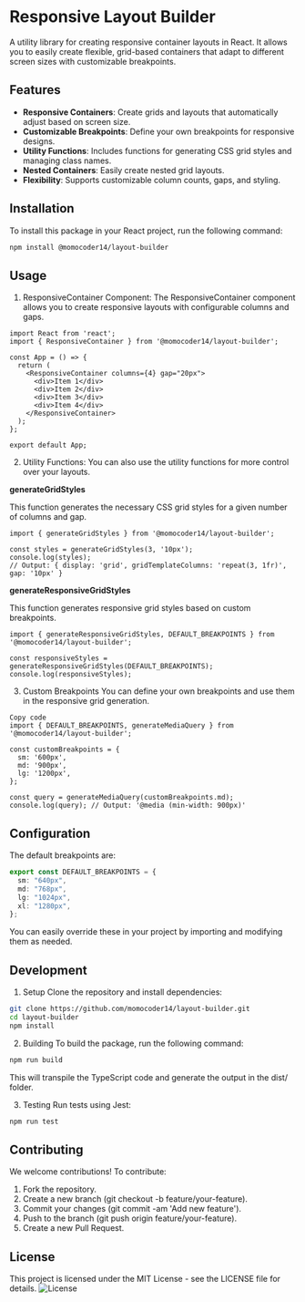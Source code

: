 # Responsive Layout Builder

A utility library for creating responsive container layouts in React. It allows you to easily create flexible, grid-based containers that adapt to different screen sizes with customizable breakpoints.

## Features

- **Responsive Containers**: Create grids and layouts that automatically adjust based on screen size.
- **Customizable Breakpoints**: Define your own breakpoints for responsive designs.
- **Utility Functions**: Includes functions for generating CSS grid styles and managing class names.
- **Nested Containers**: Easily create nested grid layouts.
- **Flexibility**: Supports customizable column counts, gaps, and styling.

## Installation

To install this package in your React project, run the following command:

```bash
npm install @momocoder14/layout-builder
```

## Usage
1. ResponsiveContainer Component: The ResponsiveContainer component allows you to create responsive layouts with configurable columns and gaps.

```tsx
import React from 'react';
import { ResponsiveContainer } from '@momocoder14/layout-builder';

const App = () => {
  return (
    <ResponsiveContainer columns={4} gap="20px">
      <div>Item 1</div>
      <div>Item 2</div>
      <div>Item 3</div>
      <div>Item 4</div>
    </ResponsiveContainer>
  );
};

export default App;

```

2. Utility Functions:
You can also use the utility functions for more control over your layouts.

**generateGridStyles**

This function generates the necessary CSS grid styles for a given number of columns and gap.

```tsx
import { generateGridStyles } from '@momocoder14/layout-builder';

const styles = generateGridStyles(3, '10px');
console.log(styles);
// Output: { display: 'grid', gridTemplateColumns: 'repeat(3, 1fr)', gap: '10px' }
```

**generateResponsiveGridStyles**

This function generates responsive grid styles based on custom breakpoints.

```tsx
import { generateResponsiveGridStyles, DEFAULT_BREAKPOINTS } from '@momocoder14/layout-builder';

const responsiveStyles = generateResponsiveGridStyles(DEFAULT_BREAKPOINTS);
console.log(responsiveStyles);
```
3. Custom Breakpoints
You can define your own breakpoints and use them in the responsive grid generation.

```tsx
Copy code
import { DEFAULT_BREAKPOINTS, generateMediaQuery } from '@momocoder14/layout-builder';

const customBreakpoints = {
  sm: '600px',
  md: '900px',
  lg: '1200px',
};

const query = generateMediaQuery(customBreakpoints.md);
console.log(query); // Output: '@media (min-width: 900px)'
```
## Configuration
The default breakpoints are:

```typescript
export const DEFAULT_BREAKPOINTS = {
  sm: "640px",
  md: "768px",
  lg: "1024px",
  xl: "1280px",
};
```

You can easily override these in your project by importing and modifying them as needed.

## Development
1. Setup
Clone the repository and install dependencies:

```bash
git clone https://github.com/momocoder14/layout-builder.git
cd layout-builder
npm install
```

2. Building
To build the package, run the following command:

```bash
npm run build
```

This will transpile the TypeScript code and generate the output in the dist/ folder.

3. Testing
Run tests using Jest:

```bash
npm run test
```

## Contributing

We welcome contributions! To contribute:

1. Fork the repository.
2. Create a new branch (git checkout -b feature/your-feature).
3. Commit your changes (git commit -am 'Add new feature').
4. Push to the branch (git push origin feature/your-feature).
5. Create a new Pull Request.

## License
This project is licensed under the MIT License - see the LICENSE file for details. ![License](https://img.shields.io/badge/license-MIT-green)
